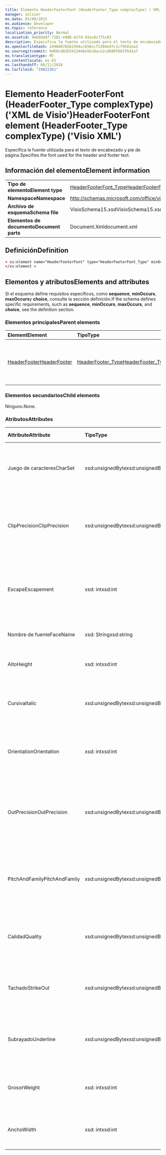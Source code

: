 ```yaml
---
title: Elemento HeaderFooterFont (HeaderFooter_Type complexType) ('XML de Visio')
manager: soliver
ms.date: 03/09/2015
ms.audience: Developer
ms.topic: reference
localization_priority: Normal
ms.assetid: 4e69dd4f-7281-e988-b1fd-93ac8c775c03
description: Especifica la fuente utilizada para el texto de encabezado y pie de página.
ms.openlocfilehash: 249040702b1594cc650ccf1304ed7c1c79581ea3
ms.sourcegitcommit: 9d60cd82b5413446e5bc8ace2cd689f683fb41a7
ms.translationtype: MT
ms.contentlocale: es-ES
ms.lasthandoff: 06/11/2018
ms.locfileid: "19822261"
---
```

# <a name="headerfooterfont-element-headerfootertype-complextype-visio-xml"></a><span data-ttu-id="48803-103">Elemento HeaderFooterFont (HeaderFooter_Type complexType) ('XML de Visio')</span><span class="sxs-lookup"><span data-stu-id="48803-103">HeaderFooterFont element (HeaderFooter_Type complexType) ('Visio XML')</span></span>

<span data-ttu-id="48803-104">Especifica la fuente utilizada para el texto de encabezado y pie de página.</span><span class="sxs-lookup"><span data-stu-id="48803-104">Specifies the font used for the header and footer text.</span></span>
  
## <a name="element-information"></a><span data-ttu-id="48803-105">Información del elemento</span><span class="sxs-lookup"><span data-stu-id="48803-105">Element information</span></span>

|||
|:-----|:-----|
|<span data-ttu-id="48803-106">**Tipo de elemento**</span><span class="sxs-lookup"><span data-stu-id="48803-106">**Element type**</span></span> <br/> |[<span data-ttu-id="48803-107">HeaderFooterFont_Type</span><span class="sxs-lookup"><span data-stu-id="48803-107">HeaderFooterFont_Type</span></span>](headerfooterfont_type-complextypevisio-xml.md) <br/> |
|<span data-ttu-id="48803-108">**Namespace**</span><span class="sxs-lookup"><span data-stu-id="48803-108">**Namespace**</span></span> <br/> |http://schemas.microsoft.com/office/visio/2012/main  <br/> |
|<span data-ttu-id="48803-109">**Archivo de esquema**</span><span class="sxs-lookup"><span data-stu-id="48803-109">**Schema file**</span></span> <br/> |<span data-ttu-id="48803-110">VisioSchema15.xsd</span><span class="sxs-lookup"><span data-stu-id="48803-110">VisioSchema15.xsd</span></span>  <br/> |
|<span data-ttu-id="48803-111">**Elementos de documento**</span><span class="sxs-lookup"><span data-stu-id="48803-111">**Document parts**</span></span> <br/> |<span data-ttu-id="48803-112">Document.Xml</span><span class="sxs-lookup"><span data-stu-id="48803-112">document.xml</span></span>  <br/> |
   
## <a name="definition"></a><span data-ttu-id="48803-113">Definición</span><span class="sxs-lookup"><span data-stu-id="48803-113">Definition</span></span>

```XML
< xs:element name="HeaderFooterFont" type="HeaderFooterFont_Type" minOccurs="0" maxOccurs="1" >
</xs:element >
```

## <a name="elements-and-attributes"></a><span data-ttu-id="48803-114">Elementos y atributos</span><span class="sxs-lookup"><span data-stu-id="48803-114">Elements and attributes</span></span>

<span data-ttu-id="48803-115">Si el esquema define requisitos específicos, como **sequence**, **minOccurs**, **maxOccurs**y **choice**, consulte la sección definición.</span><span class="sxs-lookup"><span data-stu-id="48803-115">If the schema defines specific requirements, such as **sequence**, **minOccurs**, **maxOccurs**, and **choice**, see the definition section.</span></span> 
  
### <a name="parent-elements"></a><span data-ttu-id="48803-116">Elementos principales</span><span class="sxs-lookup"><span data-stu-id="48803-116">Parent elements</span></span>

|<span data-ttu-id="48803-117">**Element**</span><span class="sxs-lookup"><span data-stu-id="48803-117">**Element**</span></span>|<span data-ttu-id="48803-118">**Tipo**</span><span class="sxs-lookup"><span data-stu-id="48803-118">**Type**</span></span>|<span data-ttu-id="48803-119">**Descripción**</span><span class="sxs-lookup"><span data-stu-id="48803-119">**Description**</span></span>|
|:-----|:-----|:-----|
|[<span data-ttu-id="48803-120">HeaderFooter</span><span class="sxs-lookup"><span data-stu-id="48803-120">HeaderFooter</span></span>](headerfooter-element-visiodocument_type-complextypevisio-xml.md) <br/> |[<span data-ttu-id="48803-121">HeaderFooter_Type</span><span class="sxs-lookup"><span data-stu-id="48803-121">HeaderFooter_Type</span></span>](headerfooter_type-complextypevisio-xml.md) <br/> |<span data-ttu-id="48803-122">Contiene elementos de encabezado y pie de página de un documento.</span><span class="sxs-lookup"><span data-stu-id="48803-122">Contains elements for a document's header and footer.</span></span>  <br/> |
   
### <a name="child-elements"></a><span data-ttu-id="48803-123">Elementos secundarios</span><span class="sxs-lookup"><span data-stu-id="48803-123">Child elements</span></span>

<span data-ttu-id="48803-124">Ninguno.</span><span class="sxs-lookup"><span data-stu-id="48803-124">None.</span></span>
  
### <a name="attributes"></a><span data-ttu-id="48803-125">Atributos</span><span class="sxs-lookup"><span data-stu-id="48803-125">Attributes</span></span>

|<span data-ttu-id="48803-126">**Attribute**</span><span class="sxs-lookup"><span data-stu-id="48803-126">**Attribute**</span></span>|<span data-ttu-id="48803-127">**Tipo**</span><span class="sxs-lookup"><span data-stu-id="48803-127">**Type**</span></span>|<span data-ttu-id="48803-128">**Obligatorio**</span><span class="sxs-lookup"><span data-stu-id="48803-128">**Required**</span></span>|<span data-ttu-id="48803-129">**Descripción**</span><span class="sxs-lookup"><span data-stu-id="48803-129">**Description**</span></span>|<span data-ttu-id="48803-130">**Valores posibles**</span><span class="sxs-lookup"><span data-stu-id="48803-130">**Possible values**</span></span>|
|:-----|:-----|:-----|:-----|:-----|
|<span data-ttu-id="48803-131">Juego de caracteres</span><span class="sxs-lookup"><span data-stu-id="48803-131">CharSet</span></span>  <br/> |<span data-ttu-id="48803-132">xsd:unsignedByte</span><span class="sxs-lookup"><span data-stu-id="48803-132">xsd:unsignedByte</span></span>  <br/> |<span data-ttu-id="48803-133">opcional</span><span class="sxs-lookup"><span data-stu-id="48803-133">optional</span></span>  <br/> |<span data-ttu-id="48803-134">Especifica el juego de caracteres de la fuente.</span><span class="sxs-lookup"><span data-stu-id="48803-134">Specifies the character set of the font.</span></span> <span data-ttu-id="48803-135">Equivale al campo LOGFONTlfCharSet de GDI.</span><span class="sxs-lookup"><span data-stu-id="48803-135">Equivalent to the GDI LOGFONTlfCharSet field.</span></span>  <br/> |<span data-ttu-id="48803-136">Valores del tipo xsd:unsignedByte.</span><span class="sxs-lookup"><span data-stu-id="48803-136">Values of the xsd:unsignedByte type.</span></span>  <br/> |
|<span data-ttu-id="48803-137">ClipPrecision</span><span class="sxs-lookup"><span data-stu-id="48803-137">ClipPrecision</span></span>  <br/> |<span data-ttu-id="48803-138">xsd:unsignedByte</span><span class="sxs-lookup"><span data-stu-id="48803-138">xsd:unsignedByte</span></span>  <br/> |<span data-ttu-id="48803-139">opcional</span><span class="sxs-lookup"><span data-stu-id="48803-139">optional</span></span>  <br/> |<span data-ttu-id="48803-140">Especifica la precisión de recorte de la fuente.</span><span class="sxs-lookup"><span data-stu-id="48803-140">Specifies the clipping precision of the font.</span></span> <span data-ttu-id="48803-141">Equivale al campo LOGFONTlfClipPrecision de GDI.</span><span class="sxs-lookup"><span data-stu-id="48803-141">Equivalent to the GDI LOGFONTlfClipPrecision field.</span></span>  <br/> |<span data-ttu-id="48803-142">Valores del tipo xsd:unsignedByte.</span><span class="sxs-lookup"><span data-stu-id="48803-142">Values of the xsd:unsignedByte type.</span></span>  <br/> |
|<span data-ttu-id="48803-143">Escape</span><span class="sxs-lookup"><span data-stu-id="48803-143">Escapement</span></span>  <br/> |<span data-ttu-id="48803-144">xsd: int</span><span class="sxs-lookup"><span data-stu-id="48803-144">xsd:int</span></span>  <br/> |<span data-ttu-id="48803-145">opcional</span><span class="sxs-lookup"><span data-stu-id="48803-145">optional</span></span>  <br/> |<span data-ttu-id="48803-146">Especifica el atributo de escape de la fuente.</span><span class="sxs-lookup"><span data-stu-id="48803-146">Specifies the escapement attribute of the font.</span></span> <span data-ttu-id="48803-147">Equivale al campo LOGFONTlfEscapement de GDI.</span><span class="sxs-lookup"><span data-stu-id="48803-147">Equivalent to the GDI LOGFONTlfEscapement field.</span></span>  <br/> |<span data-ttu-id="48803-148">Valores del tipo XSD: int.</span><span class="sxs-lookup"><span data-stu-id="48803-148">Values of the xsd:int type.</span></span>  <br/> |
|<span data-ttu-id="48803-149">Nombre de fuente</span><span class="sxs-lookup"><span data-stu-id="48803-149">FaceName</span></span>  <br/> |<span data-ttu-id="48803-150">xsd: String</span><span class="sxs-lookup"><span data-stu-id="48803-150">xsd:string</span></span>  <br/> |<span data-ttu-id="48803-151">opcional</span><span class="sxs-lookup"><span data-stu-id="48803-151">optional</span></span>  <br/> |<span data-ttu-id="48803-152">Contiene información acerca de una fuente.</span><span class="sxs-lookup"><span data-stu-id="48803-152">Contains information about a font.</span></span>  <br/> |<span data-ttu-id="48803-153">Valores del tipo XSD: String.</span><span class="sxs-lookup"><span data-stu-id="48803-153">Values of the xsd:string type.</span></span>  <br/> |
|<span data-ttu-id="48803-154">Alto</span><span class="sxs-lookup"><span data-stu-id="48803-154">Height</span></span>  <br/> |<span data-ttu-id="48803-155">xsd: int</span><span class="sxs-lookup"><span data-stu-id="48803-155">xsd:int</span></span>  <br/> |<span data-ttu-id="48803-156">opcional</span><span class="sxs-lookup"><span data-stu-id="48803-156">optional</span></span>  <br/> |<span data-ttu-id="48803-157">Especifica el alto de la forma en unidades de dibujo.</span><span class="sxs-lookup"><span data-stu-id="48803-157">Specifies the height of the shape in drawing units.</span></span>  <br/> |<span data-ttu-id="48803-158">Valores del tipo XSD: int.</span><span class="sxs-lookup"><span data-stu-id="48803-158">Values of the xsd:int type.</span></span>  <br/> |
|<span data-ttu-id="48803-159">Cursiva</span><span class="sxs-lookup"><span data-stu-id="48803-159">Italic</span></span>  <br/> |<span data-ttu-id="48803-160">xsd:unsignedByte</span><span class="sxs-lookup"><span data-stu-id="48803-160">xsd:unsignedByte</span></span>  <br/> |<span data-ttu-id="48803-161">opcional</span><span class="sxs-lookup"><span data-stu-id="48803-161">optional</span></span>  <br/> |<span data-ttu-id="48803-162">Especifica si la fuente está en cursiva.</span><span class="sxs-lookup"><span data-stu-id="48803-162">Specifies whether the font is italic.</span></span> <span data-ttu-id="48803-163">Equivale al campo LOGFONTlfItalic de GDI.</span><span class="sxs-lookup"><span data-stu-id="48803-163">Equivalent to the GDI LOGFONTlfItalic field.</span></span>  <br/> |<span data-ttu-id="48803-164">Valores del tipo xsd:unsignedByte.</span><span class="sxs-lookup"><span data-stu-id="48803-164">Values of the xsd:unsignedByte type.</span></span>  <br/> |
|<span data-ttu-id="48803-165">Orientation</span><span class="sxs-lookup"><span data-stu-id="48803-165">Orientation</span></span>  <br/> |<span data-ttu-id="48803-166">xsd: int</span><span class="sxs-lookup"><span data-stu-id="48803-166">xsd:int</span></span>  <br/> |<span data-ttu-id="48803-167">opcional</span><span class="sxs-lookup"><span data-stu-id="48803-167">optional</span></span>  <br/> |<span data-ttu-id="48803-168">Especifica la orientación de la fuente.</span><span class="sxs-lookup"><span data-stu-id="48803-168">Specifies the orientation of the font.</span></span> <span data-ttu-id="48803-169">Equivale al campo LOGFONTlfOrientation de GDI.</span><span class="sxs-lookup"><span data-stu-id="48803-169">Equivalent to the GDI LOGFONTlfOrientation field.</span></span>  <br/> |<span data-ttu-id="48803-170">Valores del tipo XSD: int.</span><span class="sxs-lookup"><span data-stu-id="48803-170">Values of the xsd:int type.</span></span>  <br/> |
|<span data-ttu-id="48803-171">OutPrecision</span><span class="sxs-lookup"><span data-stu-id="48803-171">OutPrecision</span></span>  <br/> |<span data-ttu-id="48803-172">xsd:unsignedByte</span><span class="sxs-lookup"><span data-stu-id="48803-172">xsd:unsignedByte</span></span>  <br/> |<span data-ttu-id="48803-173">opcional</span><span class="sxs-lookup"><span data-stu-id="48803-173">optional</span></span>  <br/> |<span data-ttu-id="48803-174">Especifica el atributo de precisión de salida de la fuente.</span><span class="sxs-lookup"><span data-stu-id="48803-174">Specifies the output precision attribute of the font.</span></span> <span data-ttu-id="48803-175">Equivale al campo LOGFONTlfOutPrecision de GDI.</span><span class="sxs-lookup"><span data-stu-id="48803-175">Equivalent to the GDI LOGFONTlfOutPrecision field.</span></span>  <br/> |<span data-ttu-id="48803-176">Valores del tipo xsd:unsignedByte.</span><span class="sxs-lookup"><span data-stu-id="48803-176">Values of the xsd:unsignedByte type.</span></span>  <br/> |
|<span data-ttu-id="48803-177">PitchAndFamily</span><span class="sxs-lookup"><span data-stu-id="48803-177">PitchAndFamily</span></span>  <br/> |<span data-ttu-id="48803-178">xsd:unsignedByte</span><span class="sxs-lookup"><span data-stu-id="48803-178">xsd:unsignedByte</span></span>  <br/> |<span data-ttu-id="48803-179">opcional</span><span class="sxs-lookup"><span data-stu-id="48803-179">optional</span></span>  <br/> |<span data-ttu-id="48803-180">Especifica la inclinación y la familia de la fuente.</span><span class="sxs-lookup"><span data-stu-id="48803-180">Specifies the pitch and family of the font.</span></span> <span data-ttu-id="48803-181">Equivale al campo LOGFONTlfPitchAndFamily de GDI.</span><span class="sxs-lookup"><span data-stu-id="48803-181">Equivalent to the GDI LOGFONTlfPitchAndFamily field.</span></span>  <br/> |<span data-ttu-id="48803-182">Valores del tipo xsd:unsignedByte.</span><span class="sxs-lookup"><span data-stu-id="48803-182">Values of the xsd:unsignedByte type.</span></span>  <br/> |
|<span data-ttu-id="48803-183">Calidad</span><span class="sxs-lookup"><span data-stu-id="48803-183">Quality</span></span>  <br/> |<span data-ttu-id="48803-184">xsd:unsignedByte</span><span class="sxs-lookup"><span data-stu-id="48803-184">xsd:unsignedByte</span></span>  <br/> |<span data-ttu-id="48803-185">opcional</span><span class="sxs-lookup"><span data-stu-id="48803-185">optional</span></span>  <br/> |<span data-ttu-id="48803-186">Especifica la calidad de salida de la fuente.</span><span class="sxs-lookup"><span data-stu-id="48803-186">Specifies the output quality of the font.</span></span> <span data-ttu-id="48803-187">Equivale al campo LOGFONTlfQuality de GDI.</span><span class="sxs-lookup"><span data-stu-id="48803-187">Equivalent to the GDI LOGFONTlfQuality field.</span></span>  <br/> |<span data-ttu-id="48803-188">Valores del tipo xsd:unsignedByte.</span><span class="sxs-lookup"><span data-stu-id="48803-188">Values of the xsd:unsignedByte type.</span></span>  <br/> |
|<span data-ttu-id="48803-189">Tachado</span><span class="sxs-lookup"><span data-stu-id="48803-189">StrikeOut</span></span>  <br/> |<span data-ttu-id="48803-190">xsd:unsignedByte</span><span class="sxs-lookup"><span data-stu-id="48803-190">xsd:unsignedByte</span></span>  <br/> |<span data-ttu-id="48803-191">opcional</span><span class="sxs-lookup"><span data-stu-id="48803-191">optional</span></span>  <br/> |<span data-ttu-id="48803-192">Especifica si la fuente es una fuente de tachado.</span><span class="sxs-lookup"><span data-stu-id="48803-192">Specifies whether the font is a strikeout font.</span></span> <span data-ttu-id="48803-193">Equivale al campo LOGFONTlfStrikeOut de GDI.</span><span class="sxs-lookup"><span data-stu-id="48803-193">Equivalent to the GDI LOGFONTlfStrikeOut field.</span></span>  <br/> |<span data-ttu-id="48803-194">Valores del tipo xsd:unsignedByte.</span><span class="sxs-lookup"><span data-stu-id="48803-194">Values of the xsd:unsignedByte type.</span></span>  <br/> |
|<span data-ttu-id="48803-195">Subrayado</span><span class="sxs-lookup"><span data-stu-id="48803-195">Underline</span></span>  <br/> |<span data-ttu-id="48803-196">xsd:unsignedByte</span><span class="sxs-lookup"><span data-stu-id="48803-196">xsd:unsignedByte</span></span>  <br/> |<span data-ttu-id="48803-197">opcional</span><span class="sxs-lookup"><span data-stu-id="48803-197">optional</span></span>  <br/> |<span data-ttu-id="48803-198">Especifica si la fuente está subrayada.</span><span class="sxs-lookup"><span data-stu-id="48803-198">Specifies whether the font is underlined.</span></span> <span data-ttu-id="48803-199">Equivale al campo LOGFONTlfUnderline de GDI.</span><span class="sxs-lookup"><span data-stu-id="48803-199">Equivalent to the GDI LOGFONTlfUnderline field.</span></span>  <br/> |<span data-ttu-id="48803-200">Valores del tipo xsd:unsignedByte.</span><span class="sxs-lookup"><span data-stu-id="48803-200">Values of the xsd:unsignedByte type.</span></span>  <br/> |
|<span data-ttu-id="48803-201">Grosor</span><span class="sxs-lookup"><span data-stu-id="48803-201">Weight</span></span>  <br/> |<span data-ttu-id="48803-202">xsd: int</span><span class="sxs-lookup"><span data-stu-id="48803-202">xsd:int</span></span>  <br/> |<span data-ttu-id="48803-203">opcional</span><span class="sxs-lookup"><span data-stu-id="48803-203">optional</span></span>  <br/> |<span data-ttu-id="48803-204">Especifica el grosor de la fuente.</span><span class="sxs-lookup"><span data-stu-id="48803-204">Specifies the weight of the font.</span></span> <span data-ttu-id="48803-205">Equivale al campo LOGFONTlfWeight de GDI.</span><span class="sxs-lookup"><span data-stu-id="48803-205">Equivalent to the GDI LOGFONTlfWeight field.</span></span>  <br/> |<span data-ttu-id="48803-206">Valores del tipo XSD: int.</span><span class="sxs-lookup"><span data-stu-id="48803-206">Values of the xsd:int type.</span></span>  <br/> |
|<span data-ttu-id="48803-207">Ancho</span><span class="sxs-lookup"><span data-stu-id="48803-207">Width</span></span>  <br/> |<span data-ttu-id="48803-208">xsd: int</span><span class="sxs-lookup"><span data-stu-id="48803-208">xsd:int</span></span>  <br/> |<span data-ttu-id="48803-209">opcional</span><span class="sxs-lookup"><span data-stu-id="48803-209">optional</span></span>  <br/> |<span data-ttu-id="48803-210">Contiene el ancho de la forma asociada en unidades de dibujo.</span><span class="sxs-lookup"><span data-stu-id="48803-210">Contains the width of the associated shape in drawing units.</span></span>  <br/> |<span data-ttu-id="48803-211">Valores del tipo XSD: int.</span><span class="sxs-lookup"><span data-stu-id="48803-211">Values of the xsd:int type.</span></span>  <br/> |
   

